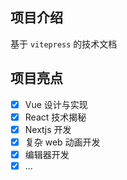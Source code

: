 ## 项目介绍

基于 `vitepress` 的技术文档

## 项目亮点

- [x] Vue 设计与实现
- [x] React 技术揭秘
- [x] Nextjs 开发
- [x] 复杂 web 动画开发
- [x] 编辑器开发
- [x] ...
